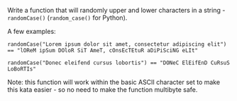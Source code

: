 Write a function that will randomly upper and lower characters in a string - `randomCase()` (`random_case()` for Python).

A few examples:

```
randomCase("Lorem ipsum dolor sit amet, consectetur adipiscing elit") == "lOReM ipSum DOloR SiT AmeT, cOnsEcTEtuR aDiPiSciNG eLIt"

randomCase("Donec eleifend cursus lobortis") == "DONeC ElEifEnD CuRsuS LoBoRTIs"
```

Note: this function will work within the basic ASCII character set to make this kata easier - so no need to make the function multibyte safe.